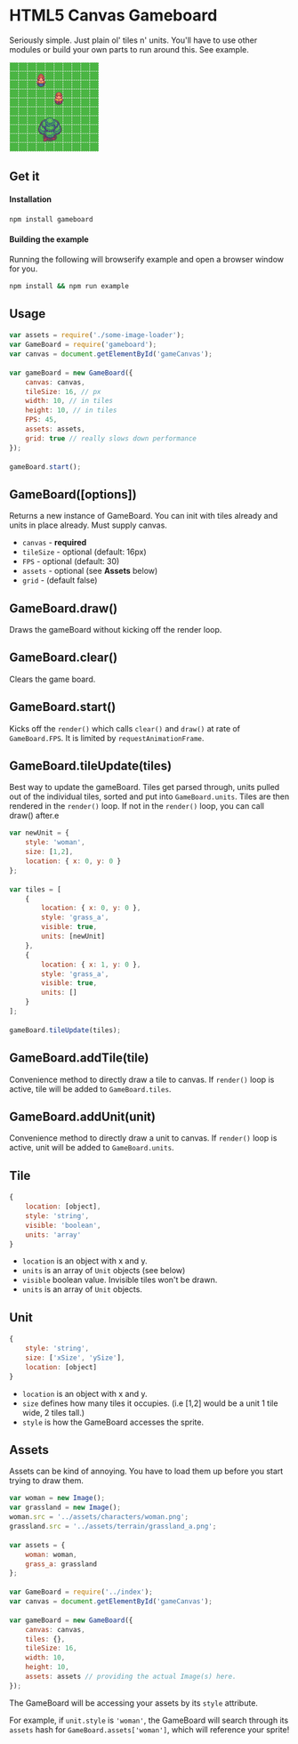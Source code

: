 # HTML5 Canvas Gameboard

Seriously simple. Just plain ol' tiles n' units. You'll have to use other modules or build your own parts to run around this. See example.

![](./readme.png)

## Get it

#### Installation
```bash
npm install gameboard
```

#### Building the example
Running the following will browserify example and open a browser window for you.
```bash
npm install && npm run example
```

## Usage
```javascript
var assets = require('./some-image-loader');
var GameBoard = require('gameboard');
var canvas = document.getElementById('gameCanvas');

var gameBoard = new GameBoard({
    canvas: canvas,
    tileSize: 16, // px
    width: 10, // in tiles
    height: 10, // in tiles
    FPS: 45,
    assets: assets,
    grid: true // really slows down performance
});

gameBoard.start();
```

## GameBoard([options])
Returns a new instance of GameBoard. You can init with tiles already and units in place already. Must supply canvas.
- `canvas` - **required**
- `tileSize` - optional (default: 16px)
- `FPS` - optional (default: 30)
- `assets` - optional (see **Assets** below)
- `grid` - (default false)

## GameBoard.draw()
Draws the gameBoard without kicking off the render loop.

## GameBoard.clear()
Clears the game board.

## GameBoard.start()
Kicks off the `render()` which calls `clear()` and `draw()` at rate of `GameBoard.FPS`. It is limited by `requestAnimationFrame`.

## GameBoard.tileUpdate(tiles)
Best way to update the gameBoard. Tiles get parsed through, units pulled out of the individual tiles, sorted and put into `GameBoard.units`. Tiles are then rendered in the `render()` loop. If not in the `render()` loop, you can call draw() after.e
```javascript
var newUnit = {
    style: 'woman',
    size: [1,2],
    location: { x: 0, y: 0 }
};

var tiles = [
    {
        location: { x: 0, y: 0 },
        style: 'grass_a',
        visible: true,
        units: [newUnit]
    },
    {
        location: { x: 1, y: 0 },
        style: 'grass_a',
        visible: true,
        units: []
    }
];

gameBoard.tileUpdate(tiles);
```

## GameBoard.addTile(tile)
Convenience method to directly draw a tile to canvas.
If `render()` loop is active, tile will be added to `GameBoard.tiles`.

## GameBoard.addUnit(unit)
Convenience method to directly draw a unit to canvas. If `render()` loop is active, unit will be added to `GameBoard.units`.

## Tile

```javascript
{
    location: [object],
    style: 'string',
    visible: 'boolean',
    units: 'array'
}

```
- `location` is an object with x and y.
- `units` is an array of `Unit` objects (see below)
- `visible` boolean value. Invisible tiles won't be drawn.
- `units` is an array of `Unit` objects.

## Unit

```javascript
{
    style: 'string',
    size: ['xSize', 'ySize'],
    location: [object]
}
```
- `location` is an object with x and y.
- `size` defines how many tiles it occupies. (i.e [1,2] would be a unit 1 tile wide, 2 tiles tall.)
- `style` is how the GameBoard accesses the sprite.


## Assets
Assets can be kind of annoying. You have to load them up before you start trying to draw them.

```javascript
var woman = new Image();
var grassland = new Image();
woman.src = '../assets/characters/woman.png';
grassland.src = '../assets/terrain/grassland_a.png';

var assets = {
    woman: woman,
    grass_a: grassland
};

var GameBoard = require('../index');
var canvas = document.getElementById('gameCanvas');

var gameBoard = new GameBoard({
    canvas: canvas,
    tiles: {},
    tileSize: 16,
    width: 10,
    height: 10,
    assets: assets // providing the actual Image(s) here.
});
```
The GameBoard will be accessing your assets by its `style` attribute.

For example, if `unit.style` is `'woman'`, the GameBoard will search through its `assets` hash for `GameBoard.assets['woman']`, which will reference your sprite!
